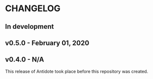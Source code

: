 # CHANGELOG

## In development

## v0.5.0 - February 01, 2020

## v0.4.0 - N/A

This release of Antidote took place before this repository was created.

